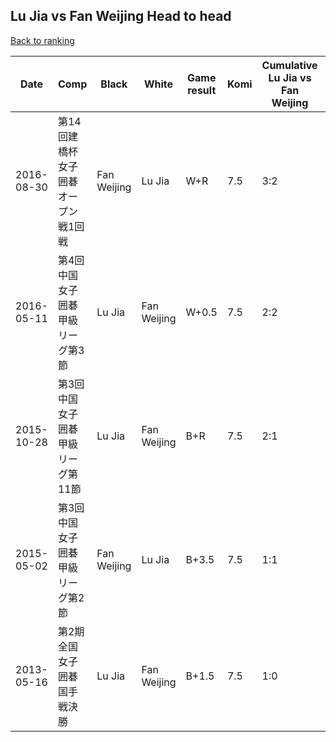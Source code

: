 ## Lu Jia vs Fan Weijing Head to head

[Back to ranking](../../index.md)




| **Date** | **Comp** | **Black** | **White** | **Game result** | **Komi** | **Cumulative Lu Jia vs Fan Weijing** | **Lu Jia streak** | **Fan Weijing streak** | 
| --- | --- | --- | --- | --- | --- | --- | --- | --- |
| 2016-08-30 | 第14回建橋杯女子囲碁オープン戦1回戦 | Fan Weijing | Lu Jia | W+R | 7.5 | 3:2 | 1 | 0 | 
| 2016-05-11 | 第4回中国女子囲碁甲級リーグ第3節 | Lu Jia | Fan Weijing | W+0.5 | 7.5 | 2:2 | 0 | 1 | 
| 2015-10-28 | 第3回中国女子囲碁甲級リーグ第11節 | Lu Jia | Fan Weijing | B+R | 7.5 | 2:1 | 1 | 0 | 
| 2015-05-02 | 第3回中国女子囲碁甲級リーグ第2節 | Fan Weijing | Lu Jia | B+3.5 | 7.5 | 1:1 | 0 | 1 | 
| 2013-05-16 | 第2期全国女子囲碁国手戦決勝 | Lu Jia | Fan Weijing | B+1.5 | 7.5 | 1:0 | 1 | 0 |




